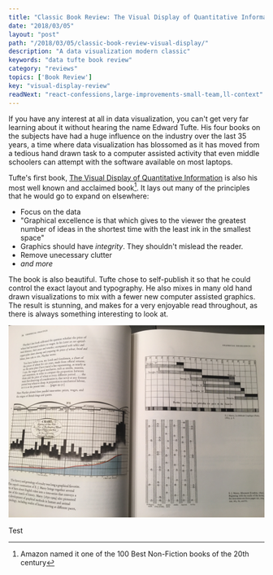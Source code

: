```yaml
---
title: "Classic Book Review: The Visual Display of Quantitative Information"
date: "2018/03/05"
layout: "post"
path: "/2018/03/05/classic-book-review-visual-display/"
description: "A data visualization modern classic"
keywords: "data tufte book review"
category: "reviews"
topics: ['Book Review']
key: "visual-display-review"
readNext: "react-confessions,large-improvements-small-team,ll-context"
---
```


If you have any interest at all in data visualization, you can't get very far learning about it without hearing the name Edward Tufte.  His four books on the subjects have had a huge influence on the industry over the last 35 years, a time where data visualization has blossomed as it has moved from a tedious hand drawn task to a computer assisted activity that even middle schoolers can attempt with the software available on most laptops.

Tufte's first book, [The Visual Display of Quantitative Information](http://amzn.to/2H6EB2f) is also his most well known and acclaimed book[^1].  It lays out many of the principles that he would go to expand on elsewhere:

- Focus on the data
- "Graphical excellence is that which gives to the viewer the greatest number of ideas in the shortest time with the least ink in the smallest space"
- Graphics should have *integrity*.  They shouldn't mislead the reader.
- Remove unecessary clutter
- *and more*

The book is also beautiful.  Tufte chose to self-publish it so that he could control the exact layout and typography.  He also mixes in many old hand drawn visualizations to mix with a fewer new computer assisted graphics.  The result is stunning, and makes for a very enjoyable read throughout, as there is always something interesting to look at.  

![A typical page](typical_page.jpg)

Test


[^1]: Amazon named it one of the 100 Best Non-Fiction books of the 20th century
